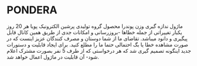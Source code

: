 # PONDERA
 ماژول ندازه گیری وزن پوندرا 
 محصول گروه تولیدی پرشین الکترونیک پویا
 هر 20 روز یکبار تغییراتی از جمله خطاها -بروزرسانی و امکانات جدی از طریق همین کانال قابل پیگیری و دانود میباشد.
 تقاضای ما از شما دوستان و مصرف کنندگان عزیز اینست که در صورت مشاهده خطا یا بگ احتمالی حتما ما را مطلع کنید.
 برای ایجاد قابلیت و دستورات جدید اینگونه تصمیم گیری شد که هر درخواستی که از طرف 5 نفر بصورت مشترک اعلام شود-
 آن قابلیت در ماژول اعمال خواهد شد.
 
